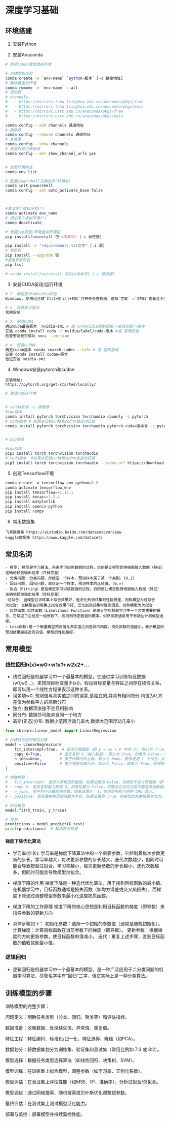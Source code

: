 # 深度学习基础

## 环境搭建
1. 安装Python

2. 安装Anaconda
```sh
# 使用conda管理虚拟环境

# 创建虚拟环境
conda create -n `env-name` `python=版本` [-c 镜像地址]
# 删除建虚拟环境
conda remove -n `env-name` --all
# 添加源
# channels:
#   - https://mirrors.tuna.tsinghua.edu.cn/anaconda/pkgs/free
#   - https://mirrors.tuna.tsinghua.edu.cn/anaconda/pkgs/main
#   - https://mirrors.ustc.edu.cn/anaconda/pkgs/free
#   - https://mirrors.ustc.edu.cn/anaconda/pkgs/main

conda config --add channels 通道地址
# 删除源
conda config --remove channels 通道地址
# 查看源
conda config --show channels
# 安装时显示安装源
conda config --set show_channel_urls yes


# 查看环境列表
conda env list

# 配置powershell正确显示(环境名)
conda init powershell
conda config --set auto_activate_base false



#激活某个虚拟环境(*)
conda activate env_name
# 退出某个虚拟环境(*)
conda deactivate

# 使用pip安装/卸载虚拟环境包
pip install/uninstall 包[=版本号] [-i 源链接]

pip install -r "requirements.txt文件" [-i 源]
# 更新包
pip install --upgrade 包
#查看安装的包 
pip list

# conda install/uninstall 包名[=版本号] [-i 源链接]
```
3. 安装CUDA驱动/运行环境
```sh
# 1. 确定显卡为Nvidia系列
Windows: 使用组合键`Ctrl+Shift+ESC`打开任务管理器，选择`性能`->`GPU1`查看显卡型号

# 2. 安装显卡驱动
官网安装

# 3. 安装CUDA
确定cuda最高版本  nvidia-smi # 或 打开Nvidia控制面板->系统信息->组件
安装 conda install cuda -c nvidia/label/cuda-版本 #或 官网安装
检查安装是否成功 nvcc --version 

# 4. 安装cuDNN
确定cudnn版本 conda search cudnn --info # 或 官网查询
安装 conda install cudaa=版本 
验证安装 nvidia-smi 

```
4. Windows安装pytorch和cudnn
```url 
安装地址:
https://pytorch.org/get-started/locally/
```
```sh
# 激活conda环境


# conda安装 -c 镜像源
#cpu版本
conda install pytorch torchvision torchaudio cpuonly -c pytorch
# cuda版本 # 如果未安装cuda和cudnn会自动安装
conda install pytorch torchvision torchaudio pytorch-cuda=版本号 -c pytorch -c nvidia


# pip安装

#cpu版本
pip3 install torch torchvision torchaudio
# cuda版本  #如果未安装cuda和cudnn会自动安装
pip3 install torch torchvision torchaudio --index-url https://download.pytorch.org/whl/cu版本号

```
5. 创建Tensorflow环境
```python
conda create -n tensorflow_env python=3.9
conda activate tensorflow_env
pip install tensorflow==1.13.1
pip install keras==2.2.4
pip install matplotlib
pip install opencv-python
pip install numpy
```

6. 常用数据集
```
飞桨数据集 https://aistudio.baidu.com/datasetoverview
kaggle数据集 https://www.kaggle.com/datasets
```

## 常见名词
```
- 模型: 模型是学习算法，用来学习训练数据的过程，目的是让模型能够根据输入数据（特征）准确地预测输出结果（目标变量）
- 分类问题: 分类问题，即给定一个样本，预测样本属于某一个类别。(0,1)
- 回归问题: 回归问题，即给定一个样本，预测样本的连续值。(0,∞)
- 拟合（Fitting）是指模型学习训练数据的过程，目的是让模型能够根据输入数据（特征）准确地预测输出结果（目标变量）
-过拟合: 当模型在训练集上拟合效果好，但泛化到测试集时性能很差，则称模型为过拟合
欠拟合: 当模型在训练集上拟合效果不好，泛化到测试集时性能很差，则称模型为欠拟合
- 似然函数:似然函数（Likelihood Function）是统计学和机器学习中一个非常重要的概念，它描述了在给定一组参数下，观测到特定数据的概率。似然函数通常用于参数估计和模型选择。
- Loss函数:是一个衡量模型预测值与真实值之间差异的函数。损失函数的值越小，表示模型的预测结果越接近真实值，模型的性能越好。
```

## 常用模型
### 线性回归h(x)=w0+w1*x1+w2*x2+...
- 线性回归是机器学习中一个最基本的模型，它通过学习训练特征数据(w1,w2...)，来预测目标变量(h(x))。假设目标变量与特征之间存在线性关系，即可以用一个线性方程来表示这种关系。
- 误差项w0: 预测值与真实值之间的误差,是独立的,并具有相同的分,均值为0,方差值为参数平方的高斯分布
- 独立: 数据项直接不会互相影响
- 同分布: 数据尽可能来自同一个地方
- 高斯(正态)分布: 数据小范围浮动几率大,数据大范围浮动几率小
```python
from sklearn.linear_model import LinearRegression

# 创建线性回归模型对象
model = LinearRegression(
    fit_intercept=True,  # 是否计算截距（即 y = wx + b 中的 b）。默认为 True。
    copy_X=True,        # 是否复制 X（输入数据）。默认为 True。如果为 False，可能会覆盖原始数据。
    n_jobs=None,        # 用于计算的作业数。默认为 None，表示使用 1 个作业。如果为 -1，则使用所有可用的 CPU 核心。
    positive=False      # 是否强制系数为正。默认为 False。如果为 True，则强制系数为非负。
)

# 参数解释：
# - fit_intercept: 是否计算模型的截距。如果设置为 False，则模型不会计算截距（即 b = 0）。
# - copy_X: 是否复制输入数据 X。如果设置为 False，可能会在拟合过程中覆盖原始数据。
# - n_jobs: 用于并行计算的作业数。如果设置为 -1，则使用所有可用的 CPU 核心。
# - positive: 是否强制模型的系数为非负。如果设置为 True，则模型的系数将是非负的。

# 拟合模型
model.fit(X_train, y_train)

# 预测
predictions = model.predict(X_test)
print(predictions)  # 输出预测结果
```
#### 梯度下降优化算法
- 学习率(步长): 学习率是梯度下降算法中的一个重要参数，它控制着每次参数更新的步长。学习率越大，每次更新参数的步长越大，迭代次数越少，但同时可能会导致模型过拟合。学习率越小，每次更新参数的步长越小，迭代次数越多，但同时可能会导致模型欠拟合。
- 梯度下降的作用
梯度下降是一种迭代优化算法，用于找到目标函数的最小值。在机器学习中，目标函数通常是损失函数（如均方误差或交叉熵损失），而梯度下降通过调整模型参数来最小化这些损失函数。
- 梯度下降的工作原理
梯度下降的核心思想是利用目标函数的梯度（即导数）来指导参数的更新方向

- 具体步骤如下：
初始化参数：选择一个初始的参数值（通常是随机初始化）。
计算梯度：计算目标函数在当前参数下的梯度（即导数）。
更新参数：根据梯度的方向更新参数，使目标函数的值减小。
迭代：重复上述步骤，直到目标函数的值收敛到最小值。
### 逻辑回归
- 逻辑回归是机器学习中一个最基本的模型，是一种广泛应用于二分类问题的机器学习算法，尽管名字中有“回归”二字，但它实际上是一种分类算法。

## 训练模型的步骤
训练模型的完整步骤：

问题定义：明确任务类型（分类、回归、聚类等）和评估指标。

数据准备：收集数据、处理缺失值、异常值、重复值。

特征工程：特征编码、标准化/归一化、特征选择、降维（如PCA）。

数据划分：将数据集划分为训练集、验证集和测试集（常用比例如 7:3 或 8:2）。

模型选择：根据任务类型选择算法（如线性回归、决策树、SVM）。

模型训练：在训练集上拟合模型，调整参数（如学习率、正则化系数）。

模型评估：在验证集上评估性能（如MSE、R²、准确率），分析过拟合/欠拟合。

模型调优：通过网格搜索、随机搜索或贝叶斯优化调整超参数。

最终评估：在测试集上测试模型泛化能力。

部署与监控：部署模型并持续监控性能。
